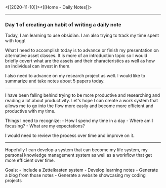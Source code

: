 <[[2020-11-10]]><[[Home - Daily Notes]]>

---

### Day 1 of creating an habit of writing a daily note

Today, I am learning to use obsidian. I am also trying to track my time spent with toggl.

What I need to accomplish today is to advance or finish my presentation on alternative asset classes. It is more of an introduction topic so I would briefly covert what are the assets and their characteristics as well as how an individual can invest in them.

I also need to advance on my research project as well. I would like to summarize and take notes about 5 papers today. 

---

I have been falling behind trying to be more productive and researching and reading a lot about productivity. Let's hope I can create a work system that allows me to go into the flow more easily and become more efficient and productive with my time.

Things I need to recognize:
	- How I spend my time in a day
	- Where am I focusing?
	- What are my expectations?

I would need to review the process over time and improve on it.

---

Hopefully I can develop a system that can become my life system, my personal knowledge management system as well as a workflow that get more efficient over time. 

Goals:
	- Include a Zettelkasten system
	- Develop learning notes
	- Generate a blog from those notes
	- Generate a website showcasing my coding projects